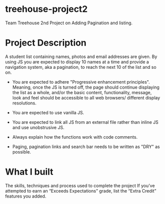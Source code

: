 # treehouse-project2
Team Treehouse 2nd Project on Adding Pagination and listing.

# Project Description

A student list containing names, photos and email addresses are given. By using JS you are expected to display 10 names at a time and provide a navigation system, aka a pagination, to reach the next 10 of the list and so on. 

- You are expected to adhere "Progressive enhancement principles". Meaning, once the JS is turned off, the page should continue displaying the list as a whole, and/or the basic content, functionality, message, look and feel should be accessible to all web browsers/ different display resolutions.

- You are expected to use vanilla JS.

- You are expected to link all JS from an external file rather than inline JS and use unobstrusive JS.

- Always explain how the functions work with code comments.

- Paging, pagination links and search bar needs to be written as "DRY" as possible. 

# What I built




The skills, techniques and process used to complete the project
If you’ve attempted to earn an “Exceeds Expectations” grade, list the “Extra Credit” features you added.
